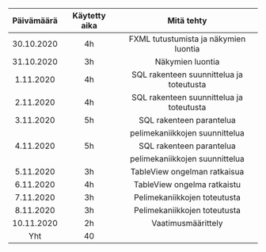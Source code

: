 |Päivämäärä|Käytetty aika|Mitä tehty|
|:-:|:-:|:-:|
|30.10.2020|4h|FXML tutustumista ja näkymien luontia|
|31.10.2020|3h|Näkymien luontia|
|1.11.2020|4h|SQL rakenteen suunnittelua ja toteutusta|
|2.11.2020|4h|SQL rakenteen suunnittelua ja toteutusta|
|3.11.2020|5h|SQL rakenteen parantelua|
|||pelimekaniikkojen suunnittelua|
|4.11.2020|5h|SQL rakenteen parantelua|
|||pelimekaniikkojen suunnittelua|
|5.11.2020|3h|TableView ongelman ratkaisua|
|6.11.2020|4h|TableView ongelma ratkaistu|
|7.11.2020|3h|Pelimekaniikkojen toteutusta|
|8.11.2020|3h|Pelimekaniikkojen toteutusta|
|10.11.2020|2h|Vaatimusmäärittely|
|Yht|40||
